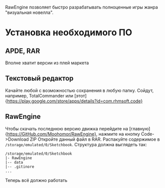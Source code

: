 RawEngine позволяет быстро разрабатывать полноценные игры жанра "визуальная новелла".
# Установка необходимого ПО
## APDE, RAR
Вполне хватит версии из плей маркета
## Текстовый редактор
Качайте любой с возможностью сохранения в любую папку. Сойдут, например, TotalCommander или [этот]{https://play.google.com/store/apps/details?id=com.rhmsoft.code}
## RawEngine
Чтобы скачать последнюю версию движка перейдите на [главную]{https://GitHub.com/Moohomor/RawEngine}, нажмите на кнопку Code->Download ZIP
Откройте данный файл в RAR. Распакуйте содержимое в ```/storage/emulated/0/Sketchbook```. Структура должна выглядеть так:
```
/storage/emulated/0/Sketchbook
|- RawEngine
|-- data
|-- .gitinore
...
```
Теперь всё должно работать